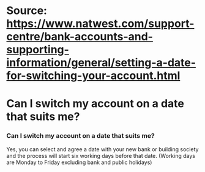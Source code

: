 # Source: https://www.natwest.com/support-centre/bank-accounts-and-supporting-information/general/setting-a-date-for-switching-your-account.html

# Can I switch my account on a date that suits me?

### Can I switch my account on a date that suits me?

Yes, you can select and agree a date with your new bank or building society and the process will start six working days before that date. (Working days are Monday to Friday excluding bank and public holidays)